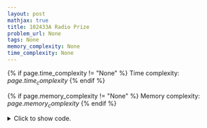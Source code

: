 ```yaml
---
layout: post
mathjax: true
title: 102433A Radio Prize
problem_url: None
tags: None
memory_complexity: None
time_complexity: None
---
```




{% if page.time_complexity != "None" %}
Time complexity: ${{ page.time_complexity }}$
{% endif %}

{% if page.memory_complexity != "None" %}
Memory complexity: ${{ page.memory_complexity }}$
{% endif %}

<details>
<summary>
<p style="display:inline">Click to show code.</p>
</summary>
```cpp
{% raw %}
using namespace std;
using ll = long long;
using ii = pair<int, int>;
using vii = vector<ii>;
const int NMAX = 1e5 + 11;
int n, root, t[NMAX], sz[NMAX], dist[NMAX];
ll tsum[NMAX], ans[NMAX];
vii g[NMAX];
void precompute(int u, int p)
{
    sz[u] = 1;
    tsum[u] = t[u];
    for (auto [v, w] : g[u])
    {
        if (v == p)
            continue;
        dist[v] = dist[u] + w;
        precompute(v, u);
        sz[u] += sz[v];
        tsum[u] += tsum[v];
    }
}
void calc_reroot(int u, int p, ll dist_sum, ll tax_dist_sum)
{
    ans[u] = t[u] * dist_sum + tax_dist_sum;
    for (auto [v, w] : g[u])
    {
        if (v == p)
            continue;
        calc_reroot(v,
                    u,
                    dist_sum + w * (n - 2 * sz[v]),
                    tax_dist_sum + w * (tsum[root] - 2 * tsum[v]));
    }
}
int main(void)
{
    int u, v, w;
    ll dist_sum, tax_dist_sum;
    cin >> n;
    for (int i = 1; i <= n; ++i)
        cin >> t[i];
    for (int i = 1; i <= n - 1; ++i)
    {
        cin >> u >> v >> w;
        g[u].push_back({v, w});
        g[v].push_back({u, w});
    }
    root = 1;
    precompute(root, 0);
    tax_dist_sum = dist_sum = 0;
    for (int u = 1; u <= n; ++u)
    {
        dist_sum += dist[u];
        tax_dist_sum += (ll)t[u] * dist[u];
    }
    calc_reroot(root, 0, dist_sum, tax_dist_sum);
    for (int u = 1; u <= n; ++u)
        cout << ans[u] << endl;
    return 0;
}

{% endraw %}
```
</details>

